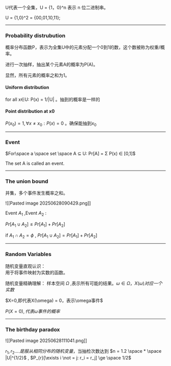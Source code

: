 U代表一个全集，U = {1，0}^n  表示 n 位二进制串。

U = {1,0}^2  = {00,01,10,11};

---
### Probability distrubution
概率分布函数P，表示为全集U中的元素分配一个0到1的数，这个数被称为权重/概率。

进行一次抽样，抽出某个元素A的概率为P(A)。

显然，所有元素的概率之和为1。

#### Uniform distribution
for all x∈U: P(x) = 1/|U| 。抽到的概率是一样的

#### Point distribution at x0
$P(x_{0}) = 1, ∀x≠x_{0}: P(x) = 0$ 。确保能抽到$x_{0}$ 

---
### Event
$For\space a \space set \space A ⊆ U: Pr[A] = Σ P(x) ∈ [0,1]$ 

The set A is called an event.

---
### The union bound
并集，多个事件发生概率之和。

![[Pasted image 20250628090429.png]]

Event $A_{1}$ ,Event $A_{2}$ :

$Pr[ A_1 ∪ A_2 ] ≤ Pr[A_1] + Pr[A_2]$ 

if $A_1 \cap A_2=\phi$ , $Pr[ A_1 ∪ A_2 ] = Pr[A_1] + Pr[A_2]$

---
### Random Variables
随机变量直观认识：
<br>用于将事件映射为实数的函数。

随机变量精确理解：
样本空间 $Ω$ ,表示所有可能的结果。$\omega \in \Omega，X(\omega)对应一个实数$

$X=0,即代表X(\omega) = 0，表示\omega事件$ 

$P(X=0),代表\omega 事件的概率$ 

---
### The birthday paradox
![[Pasted image 20250628111041.png]]

$r_1,r_2....是服从相同分布的随机变量$，当抽检次数达到 $n = 1.2 \space * \space  |U|^{1/2}$ , 
$P_{r}[\exists i \not = j: r_i = r_j] \ge \space 1/2$    

